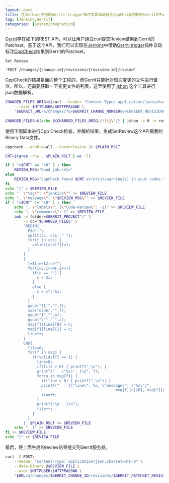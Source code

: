 ```yaml
---
layout: post
title: 在Jenkins中借助Gerrit-trigger插件实现自动标注CppCheck结果到Gerrit的Patchset
tag: [Jenkins,Gerrit]
categories: [SystemIntegration]
---
```


[Gerrit](https://www.gerritcodereview.com/)存在如下的REST API，可以让用户通过curl提交Review结果到Gerrit的Patchset。基于这个API，我们可以实现在[Jenkins](https://jenkins.io/)中借助[Gerrit-trigger](http://wiki.jenkins-ci.org/display/JENKINS/Gerrit+Trigger)插件自动标注[CppCheck](http://cppcheck.sourceforge.net/)结果到Gerrit的Patchset。

```
Set Review

'POST /changes/{change-id}/revisions/{revision-id}/review'
```
<!--break-->

CppCheck的结果是面向整个工程的，而Gerrit只能针对班次变更的文件进行备注。所以，还需要获取一下变更文件的列表。这里使用了 [jshon](http://kmkeen.com/jshon/) 这个工具进行json数据解析。

```bash
CHANGED_FILES_ORIG=$(curl --header "Content-Type: application/json;charset=UTF-8" \
     --user $HTTPUSER:$HTTPPASSWD \
    "$GERRIT_URL/a/changes/?q=$GERRIT_CHANGE_NUMBER&o=CURRENT_REVISION&o=CURRENT_FILES")
    
CHANGED_FILES=$(echo ${CHANGED_FILES_ORIG//)]\}\'/} | jshon -e 0 -e revisions -a -e files -k) 
```

使用下面脚本进行Cpp Check检查，并解析结果，生成SetReview这个API需要的Binary Data文件。

```bash
cppcheck --enable=all --inconclusive 2> $PLAIN_RSLT

CNT=$(grep -rnw . $PLAIN_RSLT | wc -l)

if [ "x$CNT" == "x0" ] ; then
    REVIEW_MSG="Good job.\n\n"
else
    REVIEW_MSG="CppCheck found $CNT error(s)/warning(s) in your codes.\n\n"
fi
echo "{" > $REVIEW_FILE
echo "  \"tag\": \"jenkins\"" >> $REVIEW_FILE
echo ", \"message\": \"$REVIEW_MSG\"" >> $REVIEW_FILE
if [ "x$CNT" != "x0" ] ; then
    echo ", \"labels\": {\"Code-Review\": -1}" >> $REVIEW_FILE
    echo ", \"comments\": {" >> $REVIEW_FILE
    awk -v folder=$GERRIT_PROJECT"/" \
        -v cc="$CHANGED_FILES" \
        'BEGIN{
          FS=":";
          split(cc, ccs, " ");
          for(f in ccs) {
            valids[ccs[f]]=1;
          }
        }
        {
          f=$1;n=$2;c="";
          for(i=3;i<=NF;i++){
            if(c == "") {
              c = $i;
            }
            else {
              c = c":"$i;
            }
          }
          gsub("[[]","",f);
          sub(folder,"",f);
          gsub("]","",n);
          gsub("\"","`",c);
          msg[f][line][0] = n;
          msg[f][line][1] = c;
          line++;
        }
        END{
          file=0;
          for(f in msg) {
            if(valids[f] == 1) {
              line=0;
              if(file > 0) { printf(",\n"); }
              printf("   \"%s\": [\n", f);
              for(n in msg[f]) {
                if(line > 0) { printf(",\n"); }
                printf("    {\"line\": %s, \"message\": \"%s\"}", 
                                                 msg[f][n][0], msg[f][n][1]);
                line++;
              }
              printf("\n   ]\n");
              file++;
            }
          }
        }' $PLAIN_RSLT >> $REVIEW_FILE
    echo "  }" >> $REVIEW_FILE
fi >> $REVIEW_FILE
echo "}" >> $REVIEW_FILE
```

最后，将上面生成的review结果提交到Gerrit服务器。

```bash
curl -X POST\
    --header "Content-Type: application/json;charset=UTF-8" \
    --data-binary @$REVIEW_FILE \
    --user $HTTPUSER:$HTTPPASSWD \
    "$URL/a/changes/$GERRIT_CHANGE_ID/revisions/$GERRIT_PATCHSET_REVISION/review"
```

